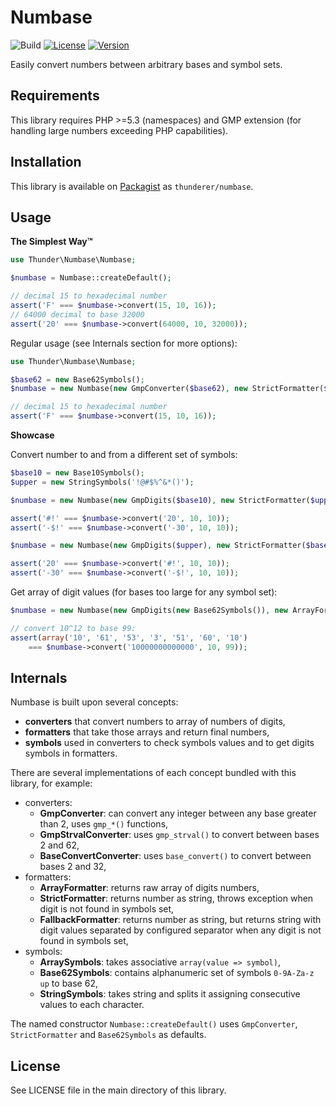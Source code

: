 # Numbase

![Build](https://github.com/thunderer/Numbase/actions/workflows/test.yaml/badge.svg)
[![License](https://poser.pugx.org/thunderer/numbase/license.svg)](https://packagist.org/packages/thunderer/numbase)
[![Version](https://poser.pugx.org/thunderer/numbase/v/stable.svg)](https://packagist.org/packages/thunderer/numbase)

Easily convert numbers between arbitrary bases and symbol sets.

## Requirements

This library requires PHP >=5.3 (namespaces) and GMP extension (for handling large numbers exceeding PHP capabilities).

## Installation

This library is available on [Packagist](https://packagist.org/packages/thunderer/numbase) as `thunderer/numbase`.

## Usage

**The Simplest Way&trade;**

```php
use Thunder\Numbase\Numbase;

$numbase = Numbase::createDefault();

// decimal 15 to hexadecimal number
assert('F' === $numbase->convert(15, 10, 16));
// 64000 decimal to base 32000
assert('20' === $numbase->convert(64000, 10, 32000));
```

Regular usage (see Internals section for more options):

```php
use Thunder\Numbase\Numbase;

$base62 = new Base62Symbols();
$numbase = new Numbase(new GmpConverter($base62), new StrictFormatter($base62));

// decimal 15 to hexadecimal number
assert('F' === $numbase->convert(15, 10, 16));
```

**Showcase**

Convert number to and from a different set of symbols:

```php
$base10 = new Base10Symbols();
$upper = new StringSymbols('!@#$%^&*()');

$numbase = new Numbase(new GmpDigits($base10), new StrictFormatter($upper));

assert('#!' === $numbase->convert('20', 10, 10));
assert('-$!' === $numbase->convert('-30', 10, 10));

$numbase = new Numbase(new GmpDigits($upper), new StrictFormatter($base10));

assert('20' === $numbase->convert('#!', 10, 10));
assert('-30' === $numbase->convert('-$!', 10, 10));
```

Get array of digit values (for bases too large for any symbol set):

```php
$numbase = new Numbase(new GmpDigits(new Base62Symbols()), new ArrayFormatter());

// convert 10^12 to base 99:
assert(array('10', '61', '53', '3', '51', '60', '10') 
    === $numbase->convert('10000000000000', 10, 99));
```

## Internals

Numbase is built upon several concepts:

* **converters** that convert numbers to array of numbers of digits,
* **formatters** that take those arrays and return final numbers,
* **symbols** used in converters to check symbols values and to get digits symbols in formatters.

There are several implementations of each concept bundled with this library, for example:

* converters:
  * **GmpConverter**: can convert any integer between any base greater than 2, uses `gmp_*()` functions,
  * **GmpStrvalConverter**: uses `gmp_strval()` to convert between bases 2 and 62,
  * **BaseConvertConverter**: uses `base_convert()` to convert between bases 2 and 32,
* formatters:
  * **ArrayFormatter**: returns raw array of digits numbers,
  * **StrictFormatter**: returns number as string, throws exception when digit is not found in symbols set,
  * **FallbackFormatter**: returns number as string, but returns string with digit values separated by configured separator when any digit is not found in symbols set,
* symbols:
  * **ArraySymbols**: takes associative `array(value => symbol)`,
  * **Base62Symbols**: contains alphanumeric set of symbols `0-9A-Za-z up` to base 62,
  * **StringSymbols**: takes string and splits it assigning consecutive values to each character.

The named constructor `Numbase::createDefault()` uses `GmpConverter`, `StrictFormatter` and `Base62Symbols` as defaults.

## License

See LICENSE file in the main directory of this library.
